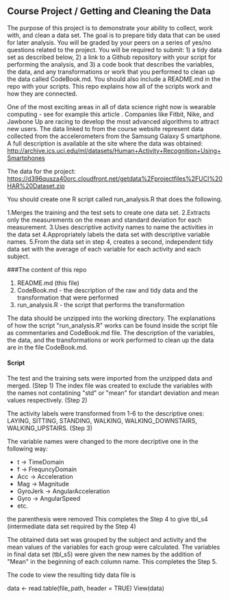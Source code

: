 ## Course Project / Getting and Cleaning the Data
The purpose of this project is to demonstrate your ability to collect, work with, and clean a data set. The goal is to prepare tidy data that can be used for later analysis. You will be graded by your peers on a series of yes/no questions related to the project. You will be required to submit: 1) a tidy data set as described below, 2) a link to a Github repository with your script for performing the analysis, and 3) a code book that describes the variables, the data, and any transformations or work that you performed to clean up the data called CodeBook.md. You should also include a README.md in the repo with your scripts. This repo explains how all of the scripts work and how they are connected. 

One of the most exciting areas in all of data science right now is wearable computing - see for example this article . Companies like Fitbit, Nike, and Jawbone Up are racing to develop the most advanced algorithms to attract new users. The data linked to from the course website represent data collected from the accelerometers from the Samsung Galaxy S smartphone. A full description is available at the site where the data was obtained:
http://archive.ics.uci.edu/ml/datasets/Human+Activity+Recognition+Using+Smartphones

The data for the project: https://d396qusza40orc.cloudfront.net/getdata%2Fprojectfiles%2FUCI%20HAR%20Dataset.zip

You should create one R script called run_analysis.R that does the following. 

1.Merges the training and the test sets to create one data set.
2.Extracts only the measurements on the mean and standard deviation for each measurement. 
3.Uses descriptive activity names to name the activities in the data set
4.Appropriately labels the data set with descriptive variable names. 
5.From the data set in step 4, creates a second, independent tidy data set with the average of each variable for each activity and each subject.

###The content of this repo
1. README.md (this file)
2. CodeBook.md - the description of the raw and tidy data and the transformation that were performed
3. run_analysis.R - the script that performs the transformation

The data should be unzipped into the working directory.
The explanations of how the script "run_analysis.R" works can be found inside the script file as commentaries and CodeBook.md file. 
The description of the variables, the data, and the transformations or work performed to clean up the data are in the file CodeBook.md.

#### Script
The test and the training sets were imported from the unzipped data and merged. (Step 1)
The index file was created to exclude the variables with the names not contatining "std" or "mean" for standart deviation and mean values respectively. (Step 2)

The activity labels were transformed from 1-6 to the descriptive ones: LAYING, SITTING, STANDING, WALKING, WALKING_DOWNSTAIRS, WALKING_UPSTAIRS. (Step 3)

The variable names were changed to the more decriptive one in the following way: 
- t -> TimeDomain
- f -> FrequncyDomain
- Acc -> Acceleration
- Mag -> Magnitude
- GyroJerk -> AngularAcceleration
- Gyro -> AngularSpeed 
- etc.

the parenthesis were removed
This completes the Step 4 to give tbl_s4 (intermediate data set required by the Step 4)

The obtained data set was grouped by the subject and activity and the mean values of the variables for each group were calculated. The variables in final data set (tbl_s5) were given the new names by the addition of "Mean" in the beginning of each column name.
This completes the Step 5.

The code to view the resulting tidy data file is 

data <- read.table(file_path, header = TRUE)
View(data)

